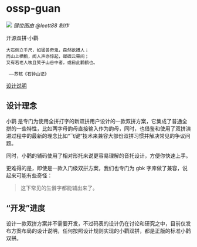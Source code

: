 # ossp-guan
![](https://github.com/sp-study-group/ossp-guan/raw/master/pic/map-big.png)
*键位图由 @leett88 制作*

开源双拼·小鹳

    大石侧立千尺，如猛兽奇鬼，森然欲搏人；
    而山上栖鹘，闻人声亦惊起，磔磔云霄间；
    又有若老人咳且笑于山谷中者，或曰此鹳鹤也。

     ——苏轼《石钟山记》
     
[设计说明](https://github.com/sp-study-group/ossp-guan/blob/master/guan-describe.md)
     
## 设计理念

小鹳 是专门为使用全拼打字的新双拼用户设计的一款双拼方案，它集成了普通全拼的一些特性，比如两字母韵母直接输入作为韵母，同时，也借鉴和使用了双拼演进过程中的最新的理念比如“飞键”技术来兼容大部份双拼习惯并解决常见的争议问题。

同时，小鹳的辅码使用了相对形托来说更容易理解的音托设计，方便你快速上手。

更难得的是，即使是一款入门级双拼方案，我们也专门为 gbk 字库做了兼容，说起来可能有些奇怪：

>这下常见的生僻字都能辅出来了。


## “开发”进度
设计一款双拼方案并不需要开发，不过码表的设计仍在讨论和研究之中，目前仅发布方案布局的设计说明，任何按照设计规则实现的小鹳双拼，都是正版的标准小鹳双拼。
